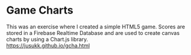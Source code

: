 # Game Charts
This was an exercise where I created a simple HTML5 game. Scores are stored in a Firebase Realtime Database and are used to create canvas charts by using a Chart.js library.
<br>
<https://jusukk.github.io/gcha.html>
